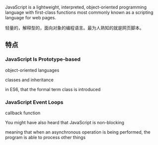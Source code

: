JavaScript is a lightweight, interpreted, object-oriented programming language with first-class functions most commonly known as a scripting language for web pages.

轻量的，解释型的，面向对象的编程语言。最为人熟知的就是网页脚本。


## 特点

### JavaScript Is Prototype-based

object-oriented languages

classes and inheritance

in ES6, that the formal term class is introduced


### JavaScript Event Loops

callback function

You might have also heard that JavaScript is non-blocking

meaning that when an asynchronous operation is being performed, the program is able to process other things


